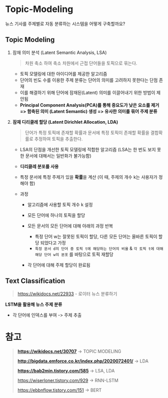 # Topic-Modeling

뉴스 기사를 주제별로 자동 분류하는 시스템을 어떻게 구축할까요?

## Topic Modeling

1. 잠재 의미 분석 (Latent Semantic Analysis, LSA)

   > 차원 축소 하여 축소 차원에서 근접 단어들을 토픽으로 묶는다.

   - 토픽 모델링에 대한 아이디어를 제공한 알고리즘
   - 단어의 빈도 수를 이용한 주제 분류는 단어의 의미를 고려하지 못한다는 단점 존재
   - 이를 해결하기 위해 단어에 잠재된(Latent) 의미를 이끌어내기 위한 방법이 제안됨
   - **Principal Component Analysis(PCA)를 통해 중요도가 낮은 요소를 제거 => 함축된 의미 (Latent Semantic) 생성 => 유사한 의미를 묶어 주제 분류**

   

2. **잠재 디리클레 할당 (Latent Dirichlet Allocation, LDA)**

   > 단어가 특정 토픽에 존재할 확률과 문서에 특정 토픽이 존재할 확률을 결합확률로 추정하여 토픽을 추출한다.

   - LSA의 단점을 개선한 토픽 모델링에 적합한 알고리즘 (LSA는 한 번도 보지 못한 문서에 대해서는 일반화가 불가능함)

   - **디리클레 분포를 사용**

   - 특정 문서에 특정 주제가 있을 **확률**을 계산 (이 때, 주제의 개수 k는 사용자가 정해야 함)

   - 과정

     - 알고리즘에 사용할 토픽 개수 k 설정
     - 모든 단어에 하나의 토픽을 할당

     - 모든 문서의 모든 단어에 대해 아래의 과정 반복
       - 특정 단어 w는 잘못된 토픽이 할당, 다른 모든 단어는 올바른 토픽이 할당 되었다고 가정
       - `특정 문서 d의 단어 중 토픽 t에 해당하는 단어의 비율` & `각 토픽 t에 대해 해당 단어 w의 분포` 를 바탕으로 토픽 재할당
     - 각 단어에 대해 주제 할당이 완료됨

## Text Classification

> https://wikidocs.net/22933 - 로이터 뉴스 분류하기

**LSTM을 활용해 뉴스 주제 분류**

- 각 단어에 인덱스를 부여 -> 주제 추출



# 참고

> **https://wikidocs.net/30707** -> TOPIC MODELING
>
> **http://bigdata.emforce.co.kr/index.php/2020072401/** -> LDA
>
> **https://bab2min.tistory.com/585** -> LSA, LDA
>
> https://wiserloner.tistory.com/929 -> RNN-LSTM
>
> https://ebbnflow.tistory.com/151 -> BERT

